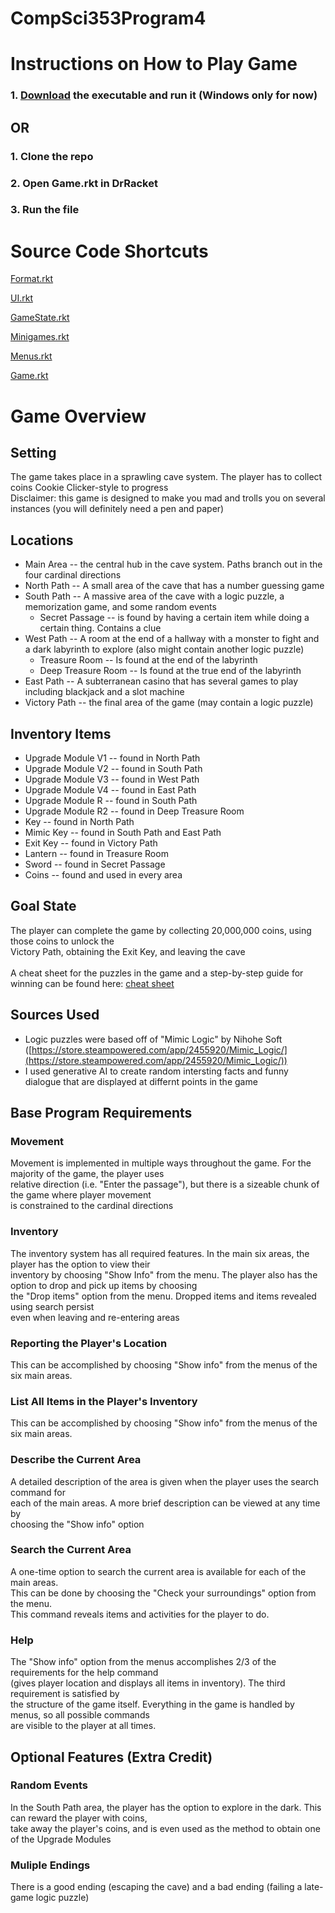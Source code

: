 # CompSci353Program4

# Instructions on How to Play Game

### 1. [Download](https://drive.google.com/drive/folders/10djgK9eD6HKZJDYwvFVGhxvo42yZiPNk?usp=sharing) the executable and run it (Windows only for now)

## OR

### 1. Clone the repo

### 2. Open Game.rkt in DrRacket

### 3. Run the file

# Source Code Shortcuts

[Format.rkt](https://github.com/Vulpolox/CompSci353Program4/blob/main/Format.rkt)

[UI.rkt](https://github.com/Vulpolox/CompSci353Program4/blob/main/UI.rkt)

[GameState.rkt](https://github.com/Vulpolox/CompSci353Program4/blob/main/GameState.rkt)

[Minigames.rkt](https://github.com/Vulpolox/CompSci353Program4/blob/main/Minigames.rkt)

[Menus.rkt](https://github.com/Vulpolox/CompSci353Program4/blob/main/Menus.rkt)

[Game.rkt](https://github.com/Vulpolox/CompSci353Program4/blob/main/Game.rkt)

# Game Overview

## Setting

The game takes place in a sprawling cave system.  The player has to collect coins Cookie Clicker-style to progress\
Disclaimer: this game is designed to make you mad and trolls you on several instances (you will definitely need a pen and paper)

## Locations

* Main Area -- the central hub in the cave system.  Paths branch out in the four cardinal directions
* North Path -- A small area of the cave that has a number guessing game
* South Path -- A massive area of the cave with a logic puzzle, a memorization game, and some random events
  - Secret Passage -- is found by having a certain item while doing a certain thing.  Contains a clue
* West Path -- A room at the end of a hallway with a monster to fight and a dark labyrinth to explore (also might contain another logic puzzle)
  - Treasure Room -- Is found at the end of the labyrinth
  - Deep Treasure Room -- Is found at the true end of the labyrinth
* East Path -- A subterranean casino that has several games to play including blackjack and a slot machine
* Victory Path -- the final area of the game (may contain a logic puzzle)

## Inventory Items

* Upgrade Module V1 -- found in North Path
* Upgrade Module V2 -- found in South Path
* Upgrade Module V3 -- found in West Path
* Upgrade Module V4 -- found in East Path
* Upgrade Module R -- found in South Path
* Upgrade Module R2 -- found in Deep Treasure Room
* Key -- found in North Path
* Mimic Key -- found in South Path and East Path
* Exit Key -- found in Victory Path
* Lantern -- found in Treasure Room
* Sword -- found in Secret Passage
* Coins -- found and used in every area

## Goal State

The player can complete the game by collecting 20,000,000 coins, using those coins to unlock the\
Victory Path, obtaining the Exit Key, and leaving the cave\
\
A cheat sheet for the puzzles in the game and a step-by-step guide for winning can be found here: [cheat sheet](https://github.com/Vulpolox/CompSci353Program4/blob/main/Cheat%20Sheet.pdf)

## Sources Used

* Logic puzzles were based off of "Mimic Logic" by Nihohe Soft ([https://store.steampowered.com/app/2455920/Mimic_Logic/](https://store.steampowered.com/app/2455920/Mimic_Logic/))
* I used generative AI to create random intersting facts and funny dialogue that are displayed at differnt points in the game

## Base Program Requirements

### Movement

Movement is implemented in multiple ways throughout the game.  For the majority of the game, the player uses\
relative direction (i.e. "Enter the passage"), but there is a sizeable chunk of the game where player movement\
is constrained to the cardinal directions

### Inventory

The inventory system has all required features.  In the main six areas, the player has the option to view their\
inventory by choosing "Show Info" from the menu.  The player also has the option to drop and pick up items by choosing\
the "Drop items" option from the menu.  Dropped items and items revealed using search persist\
even when leaving and re-entering areas

### Reporting the Player's Location

This can be accomplished by choosing "Show info" from the menus of the six main areas.

### List All Items in the Player's Inventory

This can be accomplished by choosing "Show info" from the menus of the six main areas.

### Describe the Current Area

A detailed description of the area is given when the player uses the search command for\
each of the main areas.  A more brief description can be viewed at any time by\
choosing the "Show info" option

### Search the Current Area

A one-time option to search the current area is available for each of the main areas.\
This can be done by choosing the "Check your surroundings" option from the menu.\
This command reveals items and activities for the player to do.

### Help

The "Show info" option from the menus accomplishes 2/3 of the requirements for the help command\
(gives player location and displays all items in inventory).  The third requirement is satisfied by\
the structure of the game itself.  Everything in the game is handled by menus, so all possible commands\
are visible to the player at all times.

## Optional Features (Extra Credit)

### Random Events

In the South Path area, the player has the option to explore in the dark.  This can reward the player with coins,\
take away the player's coins, and is even used as the method to obtain one of the Upgrade Modules

### Muliple Endings

There is a good ending (escaping the cave) and a bad ending (failing a late-game logic puzzle)
